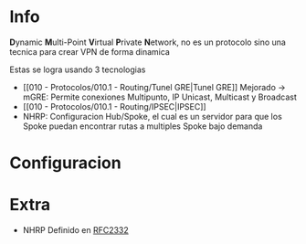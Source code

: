 # Info
**D**ynamic **M**ulti-Point **V**irtual **P**rivate **N**etwork, no es un protocolo sino una tecnica para crear VPN de forma dinamica

Estas se logra usando 3 tecnologias
- [[010 - Protocolos/010.1 - Routing/Tunel GRE|Tunel GRE]] Mejorado -> mGRE: Permite conexiones Multipunto, IP Unicast, Multicast y Broadcast
- [[010 - Protocolos/010.1 - Routing/IPSEC|IPSEC]]
- NHRP: Configuracion Hub/Spoke, el cual es un servidor para que los Spoke puedan encontrar rutas a multiples Spoke bajo demanda

# Configuracion


# Extra
- NHRP Definido en [RFC2332](https://datatracker.ietf.org/doc/html/rfc2332)